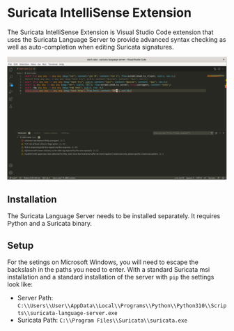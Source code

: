 # Suricata IntelliSense Extension

The Suricata IntelliSense Extension is Visual Studio Code extension that uses the Suricata Language
Server to provide advanced syntax checking as well as auto-completion when editing Suricata signatures.

![VSCode Screenshot](https://raw.githubusercontent.com/StamusNetworks/suricata-ls-vscode/main/images/vscode-sample.png)

## Installation

The Suricata Language Server needs to be installed separately. It requires Python and a Suricata binary.

## Setup

For the setings on Microsoft Windows, you will need to escape the backslash in the paths you need to enter. With a standard Suricata msi installation
and a standard installation of the server with ``pip`` the settings look like:

* Server Path: ``C:\\Users\\User\\AppData\\Local\\Programs\\Python\\Python310\\Scripts\\suricata-language-server.exe``
* Suricata Path: ``C:\\Program Files\\Suricata\\suricata.exe``

